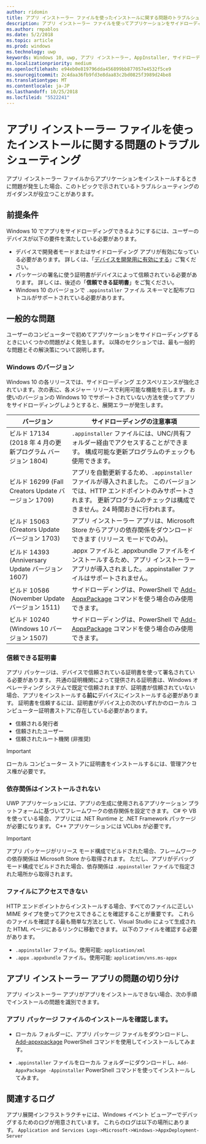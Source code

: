 ```yaml
---
author: ridomin
title: アプリ インストーラー ファイルを使ったインストールに関する問題のトラブルシューティング
description: アプリ インストーラー ファイルを使ってアプリケーションをサイドローディングするときの一般的な問題。
ms.author: rmpablos
ms.date: 5/2/2018
ms.topic: article
ms.prod: windows
ms.technology: uwp
keywords: Windows 10, uwp, アプリ インストーラー, AppInstaller, サイドローディング
ms.localizationpriority: medium
ms.openlocfilehash: e94eb0e819796dda456899bb877057e4532f5ce9
ms.sourcegitcommit: 2c4daa36fb9fd3e8daa83c2bd0825f3989d24be8
ms.translationtype: MT
ms.contentlocale: ja-JP
ms.lasthandoff: 10/25/2018
ms.locfileid: "5522241"
---
```

# <a name="troubleshoot-installation-issues-with-the-app-installer-file"></a>アプリ インストーラー ファイルを使ったインストールに関する問題のトラブルシューティング

アプリ インストーラー ファイルからアプリケーションをインストールするときに問題が発生した場合、このトピックで示されているトラブルシューティングのガイダンスが役立つことがあります。

## <a name="prerequisites"></a>前提条件

Windows 10 でアプリをサイドローディングできるようにするには、ユーザーのデバイスが以下の要件を満たしている必要があります。

- デバイスで開発者モードまたはサイドローディング アプリが有効になっている必要があります。 詳しくは、「[デバイスを開発用に有効にする](https://docs.microsoft.com/windows/uwp/get-started/enable-your-device-for-development)」ご覧ください。
- パッケージの署名に使う証明書がデバイスによって信頼されている必要があります。 詳しくは、後述の「**信頼できる証明書**」をご覧ください。
- Windows 10 のバージョンで `.appinstaller` ファイル スキーマと配布プロトコルがサポートされている必要があります。

## <a name="common-issues"></a>一般的な問題

ユーザーのコンピューターで初めてアプリケーションをサイドローディングするときにいくつかの問題がよく発生します。 以降のセクションでは、最も一般的な問題とその解決策について説明します。

### <a name="windows-version"></a>Windows のバージョン

Windows 10 の各リリースでは、サイドローディング エクスペリエンスが強化されています。次の表に、各メジャー リリースで利用可能な機能を示します。 お使いのバージョンの Windows 10 でサポートされていない方法を使ってアプリをサイドローディングしようとすると、展開エラーが発生します。

| バージョン | サイドローディングの注意事項 |
|---------|----------------|
| ビルド 17134 (2018 年 4 月の更新プログラム バージョン 1804)    | `.appinstaller` ファイルには、UNC/共有フォルダー経由でアクセスすることができます。 構成可能な更新プログラムのチェックも使用できます。 |
| ビルド 16299 (Fall Creators Update バージョン 1709) | アプリを自動更新するため、`.appinstaller` ファイルが導入されました。 このバージョンでは、HTTP エンドポイントのみサポートされます。 更新プログラムのチェックは構成できません。24 時間おきに行われます。 |
| ビルド 15063 (Creators Update バージョン 1703)      | アプリ インストーラー アプリは、Microsoft Store からアプリの依存関係をダウンロードできます (リリース モードでのみ)。 |
| ビルド 14393 (Anniversary Update バージョン 1607)   | .appx ファイルと .appxbundle ファイルをインストールするため、アプリ インストーラー アプリが導入されました。.appinstaller ファイルはサポートされません。 |
| ビルド 10586 (November Update バージョン 1511)      | サイドローディングは、PowerShell で [Add-AppxPackage](https://docs.microsoft.com/powershell/module/appx/add-appxpackage?view=win10-ps) コマンドを使う場合のみ使用できます。 |
| ビルド 10240 (Windows 10 バージョン 1507)           | サイドローディングは、PowerShell で [Add-AppxPackage](https://docs.microsoft.com/powershell/module/appx/add-appxpackage?view=win10-ps) コマンドを使う場合のみ使用できます。 |

### <a name="trusted-certificates"></a>信頼できる証明書

アプリ パッケージは、デバイスで信頼されている証明書を使って署名されている必要があります。 共通の証明機関によって提供される証明書は、Windows オペレーティング システムで既定で信頼されますが、証明書が信頼されていない場合、アプリをインストールする**前に**デバイスにインストールする必要があります。 証明書を信頼するには、証明書がデバイス上の次のいずれかのローカル コンピューター証明書ストアに存在している必要があります。

- 信頼される発行者
- 信頼されたユーザー
- 信頼されたルート機関 (非推奨)

 >[!IMPORTANT]
 > ローカル コンピューター ストアに証明書をインストールするには、管理アクセス権が必要です。

### <a name="dependencies-not-installed"></a>依存関係はインストールされない 

UWP アプリケーションには、アプリの生成に使用されるアプリケーション プラットフォームに基づいてフレームワークの依存関係を設定できます。 C# や VB を使っている場合、アプリには .NET Runtime と .NET Framework パッケージが必要になります。 C++ アプリケーションには VCLibs が必要です。

>[!IMPORTANT] 
> アプリ パッケージがリリース モード構成でビルドされた場合、フレームワークの依存関係は Microsoft Store から取得されます。 ただし、アプリがデバッグ モード構成でビルドされた場合、依存関係は `.appinstaller` ファイルで指定された場所から取得されます。

### <a name="files-not-accessible"></a>ファイルにアクセスできない

HTTP エンドポイントからインストールする場合、すべてのファイルに正しい MIME タイプを使ってアクセスできることを確認することが重要です。 これらのファイルを確認する最も簡単な方法として、Visual Studio によって生成された HTML ページにあるリンクに移動できます。 以下のファイルを確認する必要があります。

- `.appinstaller` ファイル。使用可能:  `application/xml`
- `.appx` `.appxbundle` ファイル。使用可能:  `application/vns.ms-appx`

## <a name="isolate-app-installer-app-issues"></a>アプリ インストーラー アプリの問題の切り分け

アプリ インストーラー アプリがアプリをインストールできない場合、次の手順でインストールの問題を識別できます。

### <a name="verify-app-package-file-installation"></a>アプリ パッケージ ファイルのインストールを確認します。

- ローカル フォルダーに、アプリ パッケージ ファイルをダウンロードし、 [Add-appxpackage](https://docs.microsoft.com/powershell/module/appx/add-appxpackage?view=win10-ps) PowerShell コマンドを使用してインストールしてみます。

- `.appinstaller` ファイルをローカル フォルダーにダウンロードし、`Add-AppxPackage -Appinstaller` PowerShell コマンドを使ってインストールしてみます。

## <a name="related-logs"></a>関連するログ

アプリ展開インフラストラクチャには、Windows イベント ビューアーでデバッグするためのログが用意されています。 これらのログは以下の場所にあります。 `Application and Services Logs->Microsoft->Windows->AppxDeployment-Server`



